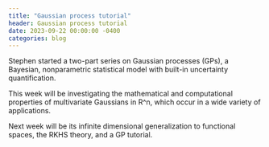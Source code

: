 ```yaml
---
title: "Gaussian process tutorial"
header: Gaussian process tutorial
date: 2023-09-22 00:00:00 -0400
categories: blog
---
```


Stephen started a two-part series on Gaussian processes (GPs), a Bayesian,
nonparametric statistical model with built-in uncertainty quantification.

This week will be investigating the mathematical and
computational properties of multivariate Gaussians in
R^n, which occur in a wide variety of applications.

Next week will be its infinite dimensional generalization
to functional spaces, the RKHS theory, and a GP tutorial.

